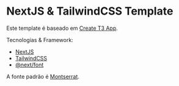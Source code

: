 # NextJS & TailwindCSS Template

Este template é baseado em [Create T3 App](https://create.t3.gg/).

Tecnologias & Framework:
- [NextJS](https://nextjs.org/)
- [TailwindCSS](https://tailwindcss.com/)
- [@next/font](https://nextjs.org/docs/api-reference/next/font)

A fonte padrão é [Montserrat](https://fonts.google.com/specimen/Montserrat).
